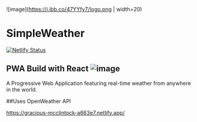 ![image](https://i.ibb.co/47YYfy7/logo.png | width=20)
# SimpleWeather
[![Netlify Status](https://api.netlify.com/api/v1/badges/60b07afd-c253-4f8e-8d42-9d50ff84ee35/deploy-status)](https://app.netlify.com/sites/gracious-mcclintock-a663e7/deploys)


## PWA Build with React ![image](https://user-images.githubusercontent.com/28201707/120180155-49bdf700-c1c0-11eb-858d-f1e0ac3483f2.png)

A Progressive Web Application featuring real-time weather from anywhere in the world.

##Uses OpenWeather API

https://gracious-mcclintock-a663e7.netlify.app/


